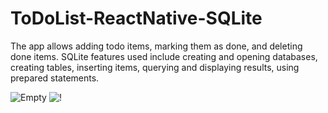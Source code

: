 # ToDoList-ReactNative-SQLite

The app allows adding todo items, marking them as done, and deleting done items. SQLite features used include creating and opening databases, creating tables, inserting items, querying and displaying results, using prepared statements.


![Empty](https://user-images.githubusercontent.com/74630279/183968064-cb87b850-032c-4c21-a804-110cd9f71ca6.jpeg)
![!](https://user-images.githubusercontent.com/74630279/183968191-fb086bdf-119a-4cab-a6d9-94efa9fc2904.jpeg)
